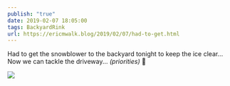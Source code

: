 ```yaml
---
publish: "true"
date: 2019-02-07 18:05:00
tags: BackyardRink
url: https://ericmwalk.blog/2019/02/07/had-to-get.html
---
```


Had to get the snowblower to the backyard tonight to keep the ice clear... Now we can tackle the driveway...  *(priorities)* 🏒

![](https://ericmwalk.blog/uploads/2022/d9a4454edb.jpg)

